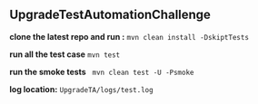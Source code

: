 ## UpgradeTestAutomationChallenge

**clone the latest repo and run :** `mvn clean install -DskiptTests` 

**run all the test case** 
`mvn test`

**run the smoke tests** 
` mvn clean test -U -Psmoke`

**log location:** `UpgradeTA/logs/test.log`